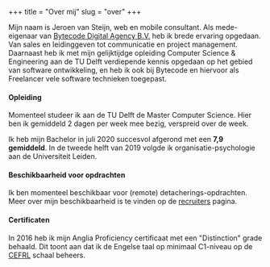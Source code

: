 +++
title = "Over mij"
slug = "over"
+++

Mijn naam is Jeroen van Steijn, web en mobile consultant. Als mede-eigenaar van [Bytecode Digital Agency B.V.](https://bytecode.nl) heb ik brede ervaring opgedaan. Van sales en leidinggeven tot communicatie en project management. Daarnaast heb ik met mijn gelijktijdge opleiding Computer Science & Engineering aan de TU Delft verdiepende kennis opgedaan op het gebied van software ontwikkeling, en heb ik ook bij Bytecode en hiervoor als Freelancer vele software technieken toegepast.

#### Opleiding

Momenteel studeer ik aan de TU Delft de Master Computer Science. Hier ben ik gemiddeld 2 dagen per week mee bezig, verspreid over de week.

Ik heb mijn Bachelor in juli 2020 succesvol afgerond met een **7,9 gemiddeld**.
In de tweede helft van 2019 volgde ik organisatie-psychologie aan de Universiteit Leiden.

#### Beschikbaarheid voor opdrachten

Ik ben momenteel beschikbaar voor (remote) detacherings-opdrachten. Meer over mijn beschikbaarheid is te vinden op de [recruiters](/recruiters) pagina.

#### Certificaten

In 2016 heb ik mijn Anglia Proficiency certificaat met een "Distinction" grade behaald. Dit toont aan dat ik de Engelse taal op minimaal C1-niveau op de [CEFRL](https://en.wikipedia.org/wiki/Common_European_Framework_of_Reference_for_Languages) schaal beheers.
